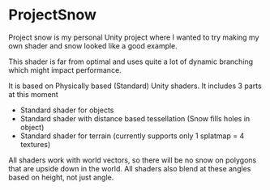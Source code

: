 # ProjectSnow
Project snow is my personal Unity project where I wanted to try making my own shader and snow looked like a good example.

This shader is far from optimal and uses quite a lot of dynamic branching which might impact performance.

It is based on Physically based (Standard) Unity shaders. It includes 3 parts at this moment
* Standard shader for objects
* Standard shader with distance based tessellation (Snow fills holes in object)
* Standard shader for terrain (currently supports only 1 splatmap = 4 textures)

All shaders work with world vectors, so there will be no snow on polygons that are upside down in the world. All shaders also blend at these angles based on height, not just angle.
